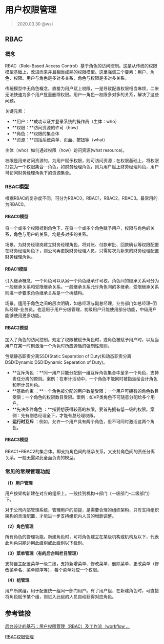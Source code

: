 # 用户权限管理

> 2020.03.30 @wsl

## RBAC

### 概念

RBAC（Role-Based Access Control）基于角色的访问控制。这是从传统的权限模型基础上，改进而来并且相当成熟的权限模型。这里强调三个要素：用户、角色、权限。用户与角色是多对多关系，角色与权限是多对多关系。

传统模型中无角色概念，直接为用户赋上权限，一是导致配置权限相当麻烦，二来无法快速为多个用户批量删除权限。用户—角色—权限多对多的关系，解决了这些问题。

关键元素：

- **用户：**成功认证并登录系统的操作员（主体：who）
- **权限：**访问资源的许可（how）
- **角色：**权限的集合体
- **资源：**包括系统菜单、页面、按钮等（what）

主体（who）如何通过权限（how）访问资源(what resource)。

权限是用来访问资源的，为用户赋予权限，则可访问资源；在权限基础上，将权限打包为一个权限集合—角色，如财务经理角色，则为用户赋上财务经理角色，用户可访问财务经理角色下的资源集合。



### RBAC模型

根据RBAC的复杂度不同，可分为RBAC0，RBAC1，RBAC2，RBAC3。最常用的为RBAC0。

#### RBAC0模型

将一个或多个权限挂到角色下，在将一个或多个角色赋予用户，权限与角色的关系，角色与用户的关系，均是多对多的关系。

场景。为财务经理岗建立财务经理角色，将对账、付款审批、回款确认等权限配置在财务经理角色下，则公司再更换财务经理人员，只需每次为新来的财务经理配置财务经理角色。

#### RBAC1模型

引入继承概念，一个角色可以从另一个角色继承许可权。角色间的继承关系可分为一般继承关系和受限继承关系。一般继承关系允许角色间的多继承，受限继承关系则进一步要求角色继承关系是一个树结构。

场景。适用于角色之间的层次明确，如总经理与副总经理，业务部门如总经理–团队经理–业务员。也适用于用户分级管理，初级用户只能使用部分功能，中级用户能够使用更多功能。

#### RBAC2模型

加入了角色的访问控制。规定了权限被赋予角色时，或角色被赋予用户时，以及当用户在某一时刻激活一个角色时所应遵循的强制性规则。

包括静态职责分离SSD(Static Separation of Duty)和动态职责分离DSD(Dynamic DSD(Dynamic Separation of Duty)。

- **互斥角色 ：**同一用户只能分配到一组互斥角色集合中至多一个角色，支持责任分离的原则。案例：在审计活动中，一个角色不能同时被指派给会计角色和审计员角色。
- **基数约束 ：**一个角色被分配的用户数量受限；一个用户可拥有的角色数目受限；一个角色的权限数目受限。案例：如VP类角色不可随意分配给多个用户。
- **先决条件角色 ：**指要想获得较高的权限，要首先拥有低一级的权限。案例：先有副总经理全下，才能有总经理权限。
- **运行时互斥** ：例如，允许一个用户具有两个角色，但不可同时激活这两个角色。

#### RBAC3模型

RBAC1+RBAC2的集合体。即支持角色间的继承关系，又支持角色间的责任分离关系。一般无需如此全面负责的模型。

### 常见的常规管理功能

**（1）用户管理**

用户按架构新建在对应的组织上。一般挂到机构→部门（一级部门–二级部门）下。

对于公司内部管理系统，管理用户的前提，是需要合理的组织架构，只有支持组织架构的灵活配置，才能进一步支持组织内人员的增删调整。

**（2）角色管理**

所有角色的管理功能。新建角色时，可将角色建立在某级机构或机构及以下，代表此角色只能适用此级别或此级别以下级别。

**（3）菜单管理（有的后台叫栏目管理）**

支持自主配置菜单一级二级，支持新增菜单、修改菜单、删除菜单，更改菜单（修改菜单名、菜单顺序等），每个菜单对应一个权限。

**（4）组管理**

用户所属组，用于配置统一组同一部门用户。有了用户组，在新建角色时，可直接将角色赋予某个组，则进入此组的人员自动获得对应角色。



## 参考链接

[后台设计的基石：用户权限管理（RBAC）及工作流（workflow ...](http://www.woshipm.com/pd/959125.html)

[RBAC权限管理](https://blog.csdn.net/painsonline/article/details/7183613/)